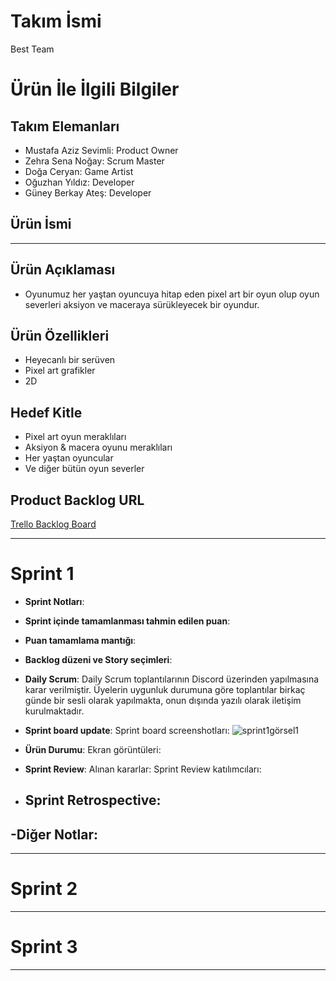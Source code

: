 # **Takım İsmi**

Best Team

# Ürün İle İlgili Bilgiler

## Takım Elemanları

- Mustafa Aziz Sevimli: Product Owner
- Zehra Sena Noğay: Scrum Master
- Doğa Ceryan: Game Artist
- Oğuzhan Yıldız: Developer
- Güney Berkay Ateş: Developer

## Ürün İsmi

----

## Ürün Açıklaması

- Oyunumuz her yaştan oyuncuya hitap eden pixel art bir oyun olup oyun severleri aksiyon ve maceraya sürükleyecek bir oyundur.

## Ürün Özellikleri

- Heyecanlı bir serüven
- Pixel art grafikler
- 2D

## Hedef Kitle

- Pixel art oyun meraklıları
- Aksiyon & macera oyunu meraklıları
- Her yaştan oyuncular
- Ve diğer bütün oyun severler

## Product Backlog URL

[Trello Backlog Board](https://trello.com/b/PMQp8MDJ/kanban-panosu)

---

# Sprint 1

- **Sprint Notları**: 

- **Sprint içinde tamamlanması tahmin edilen puan**: 

- **Puan tamamlama mantığı**: 

- **Backlog düzeni ve Story seçimleri**:  

- **Daily Scrum**: Daily Scrum toplantılarının Discord üzerinden yapılmasına karar verilmiştir. Üyelerin uygunluk durumuna göre toplantılar birkaç günde bir sesli olarak yapılmakta, onun dışında yazılı olarak iletişim kurulmaktadır.

- **Sprint board update**: Sprint board screenshotları: 
![sprint1görsel1](https://user-images.githubusercontent.com/53306980/165743432-ec189ccd-fa6b-4e0b-bcf0-df7d917acb34.png)





- **Ürün Durumu**: Ekran görüntüleri:
  

- **Sprint Review**: 
Alınan kararlar: 
Sprint Review katılımcıları: 

- **Sprint Retrospective:**
  - 

-**Diğer Notlar**:
- 

---

# Sprint 2


---

# Sprint 3

---
